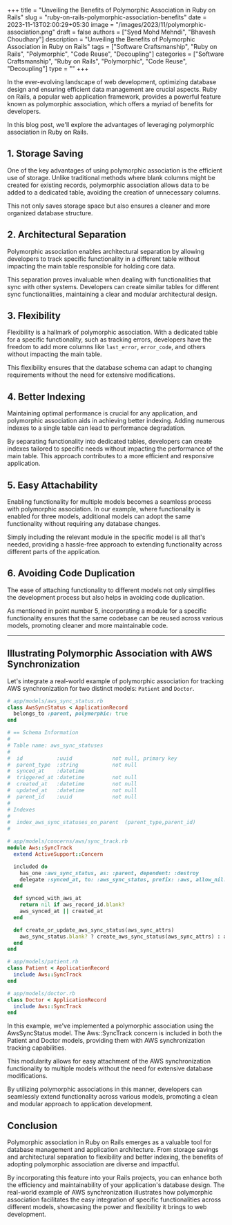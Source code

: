 +++
title = "Unveiling the Benefits of Polymorphic Association in Ruby on Rails"
slug = "ruby-on-rails-polymorphic-association-benefits"
date = 2023-11-13T02:00:29+05:30
image = "/images/2023/11/polymorphic-association.png"
draft = false
authors = ["Syed Mohd Mehndi", "Bhavesh Choudhary"]
description = "Unveiling the Benefits of Polymorphic Association in Ruby on Rails"
tags = ["Software Craftsmanship", "Ruby on Rails", "Polymorphic", "Code Reuse", "Decoupling"]
categories = ["Software Craftsmanship", "Ruby on Rails", "Polymorphic", "Code Reuse", "Decoupling"]
type = ""
+++

In the ever-evolving landscape of web development, optimizing database design and ensuring efficient data management are crucial aspects.
Ruby on Rails, a popular web application framework, provides a powerful feature known as polymorphic association, which offers a myriad of benefits for developers.

In this blog post, we'll explore the advantages of leveraging polymorphic association in Ruby on Rails.

## 1. Storage Saving

One of the key advantages of using polymorphic association is the efficient use of storage.
Unlike traditional methods where blank columns might be created for existing records, polymorphic association allows data to be added to a dedicated table, avoiding the creation of unnecessary columns.

This not only saves storage space but also ensures a cleaner and more organized database structure.

## 2. Architectural Separation

Polymorphic association enables architectural separation by allowing developers to track specific functionality in a different table without impacting the main table responsible for holding core data.

This separation proves invaluable when dealing with functionalities that sync with other systems.
Developers can create similar tables for different sync functionalities, maintaining a clear and modular architectural design.

## 3. Flexibility

Flexibility is a hallmark of polymorphic association.
With a dedicated table for a specific functionality, such as tracking errors, developers have the freedom to add more columns like `last_error`, `error_code`, and others without impacting the main table.

This flexibility ensures that the database schema can adapt to changing requirements without the need for extensive modifications.

## 4. Better Indexing

Maintaining optimal performance is crucial for any application, and polymorphic association aids in achieving better indexing.
Adding numerous indexes to a single table can lead to performance degradation.

By separating functionality into dedicated tables, developers can create indexes tailored to specific needs without impacting the performance of the main table.
This approach contributes to a more efficient and responsive application.

## 5. Easy Attachability

Enabling functionality for multiple models becomes a seamless process with polymorphic association.
In our example, where functionality is enabled for three models, additional models can adopt the same functionality without requiring any database changes.

Simply including the relevant module in the specific model is all that's needed, providing a hassle-free approach to extending functionality across different parts of the application.

## 6. Avoiding Code Duplication

The ease of attaching functionality to different models not only simplifies the development process but also helps in avoiding code duplication.

As mentioned in point number 5, incorporating a module for a specific functionality ensures that the same codebase can be reused across various models, promoting cleaner and more maintainable code.

---

## Illustrating Polymorphic Association with AWS Synchronization

Let's integrate a real-world example of polymorphic association for tracking AWS synchronization for two distinct models: `Patient` and `Doctor`.

```ruby
# app/models/aws_sync_status.rb
class AwsSyncStatus < ApplicationRecord
  belongs_to :parent, polymorphic: true
end

# == Schema Information
#
# Table name: aws_sync_statuses
#
#  id           :uuid             not null, primary key
#  parent_type  :string           not null
#  synced_at    :datetime
#  triggered_at :datetime         not null
#  created_at   :datetime         not null
#  updated_at   :datetime         not null
#  parent_id    :uuid             not null
#
# Indexes
#
#  index_aws_sync_statuses_on_parent  (parent_type,parent_id)
#

# app/models/concerns/aws/sync_track.rb
module Aws::SyncTrack
  extend ActiveSupport::Concern

  included do
    has_one :aws_sync_status, as: :parent, dependent: :destroy
    delegate :synced_at, to: :aws_sync_status, prefix: :aws, allow_nil: true
  end

  def synced_with_aws_at
    return nil if aws_record_id.blank?
    aws_synced_at || created_at
  end

  def create_or_update_aws_sync_status(aws_sync_attrs)
    aws_sync_status.blank? ? create_aws_sync_status(aws_sync_attrs) : aws_sync_status.update(aws_sync_attrs)
  end
end

# app/models/patient.rb
class Patient < ApplicationRecord
  include Aws::SyncTrack
end

# app/models/doctor.rb
class Doctor < ApplicationRecord
  include Aws::SyncTrack
end
```

In this example, we've implemented a polymorphic association using the AwsSyncStatus model.
The Aws::SyncTrack concern is included in both the Patient and Doctor models, providing them with AWS synchronization tracking capabilities.

This modularity allows for easy attachment of the AWS synchronization functionality to multiple models without the need for extensive database modifications.

By utilizing polymorphic associations in this manner, developers can seamlessly extend functionality across various models, promoting a clean and modular approach to application development.

## Conclusion

Polymorphic association in Ruby on Rails emerges as a valuable tool for database management and application architecture.
From storage savings and architectural separation to flexibility and better indexing, the benefits of adopting polymorphic association are diverse and impactful.

By incorporating this feature into your Rails projects, you can enhance both the efficiency and maintainability of your application's database design.
The real-world example of AWS synchronization illustrates how polymorphic association facilitates the easy integration of specific functionalities across different models, showcasing the power and flexibility it brings to web development.
